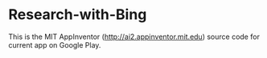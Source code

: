 # Research-with-Bing

This is the MIT AppInventor (http://ai2.appinventor.mit.edu) source code for current app on Google Play.
